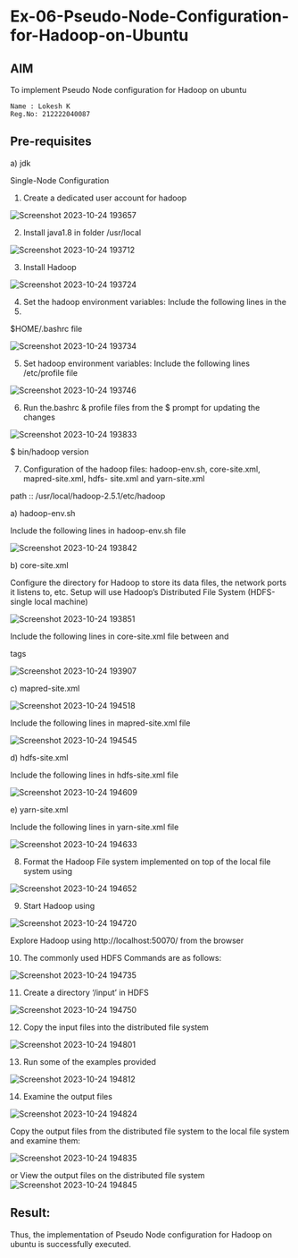 # Ex-06-Pseudo-Node-Configuration-for-Hadoop-on-Ubuntu

## AIM

To implement Pseudo Node configuration for Hadoop on ubuntu

```
Name : Lokesh K
Reg.No: 212222040087
```

## Pre-requisites

a) jdk

Single-Node Configuration

1.	Create a dedicated user account for hadoop

![Screenshot 2023-10-24 193657](https://github.com/BALUREDDYVELAYUDHAMGOWTHAM/Ex-06-Pseudo-Node-Configuration-for-Hadoop-on-Ubuntu/assets/119559905/39a0f695-6ec2-4140-9877-f0b8ecbfabfc)

2.	Install java1.8 in folder /usr/local

![Screenshot 2023-10-24 193712](https://github.com/BALUREDDYVELAYUDHAMGOWTHAM/Ex-06-Pseudo-Node-Configuration-for-Hadoop-on-Ubuntu/assets/119559905/f699b523-f51c-403c-bf7b-49572801cb1c)

3.	Install Hadoop

![Screenshot 2023-10-24 193724](https://github.com/BALUREDDYVELAYUDHAMGOWTHAM/Ex-06-Pseudo-Node-Configuration-for-Hadoop-on-Ubuntu/assets/119559905/21883d17-702f-4cec-b534-f0189121e305)

4.	Set the hadoop environment variables: Include the following lines in the
5.	
$HOME/.bashrc file

 ![Screenshot 2023-10-24 193734](https://github.com/BALUREDDYVELAYUDHAMGOWTHAM/Ex-06-Pseudo-Node-Configuration-for-Hadoop-on-Ubuntu/assets/119559905/c2519752-39b7-4eda-bc66-6a3590291f98)

5.	Set hadoop environment variables: Include the following lines /etc/profile file

![Screenshot 2023-10-24 193746](https://github.com/BALUREDDYVELAYUDHAMGOWTHAM/Ex-06-Pseudo-Node-Configuration-for-Hadoop-on-Ubuntu/assets/119559905/3c76dabb-e3e6-416c-bf9b-040569c34f3c)

6.	Run the.bashrc & profile files from the $ prompt for updating the changes


![Screenshot 2023-10-24 193833](https://github.com/BALUREDDYVELAYUDHAMGOWTHAM/Ex-06-Pseudo-Node-Configuration-for-Hadoop-on-Ubuntu/assets/119559905/038259a3-e76b-4210-92f3-4cf2cc30546b)


$ bin/hadoop version	


7.	Configuration of the hadoop files: hadoop-env.sh, core-site.xml, mapred-site.xml, hdfs- site.xml and yarn-site.xml


path ::	/usr/local/hadoop-2.5.1/etc/hadoop


a)	hadoop-env.sh

Include the following lines in hadoop-env.sh file

![Screenshot 2023-10-24 193842](https://github.com/BALUREDDYVELAYUDHAMGOWTHAM/Ex-06-Pseudo-Node-Configuration-for-Hadoop-on-Ubuntu/assets/119559905/e8edc5e7-bd35-4f38-a9f7-76bc2a9e1354)

b)	core-site.xml

Configure the directory for Hadoop to store its data files, the network ports it listens to, etc. Setup will use Hadoop’s Distributed File System (HDFS-single local machine)

![Screenshot 2023-10-24 193851](https://github.com/BALUREDDYVELAYUDHAMGOWTHAM/Ex-06-Pseudo-Node-Configuration-for-Hadoop-on-Ubuntu/assets/119559905/4771b777-f944-4dd5-a26e-c9a4eabf946e)


 
Include the following lines in core-site.xml file between <configuration> and

</configuration> tags

![Screenshot 2023-10-24 193907](https://github.com/BALUREDDYVELAYUDHAMGOWTHAM/Ex-06-Pseudo-Node-Configuration-for-Hadoop-on-Ubuntu/assets/119559905/fda3f89e-cb94-470b-abf2-0e18b013c411)

c)	mapred-site.xml
 
![Screenshot 2023-10-24 194518](https://github.com/BALUREDDYVELAYUDHAMGOWTHAM/Ex-06-Pseudo-Node-Configuration-for-Hadoop-on-Ubuntu/assets/119559905/c1c187e0-1479-4a90-a1c8-705e04f43334)

Include the following lines in mapred-site.xml file
 
![Screenshot 2023-10-24 194545](https://github.com/BALUREDDYVELAYUDHAMGOWTHAM/Ex-06-Pseudo-Node-Configuration-for-Hadoop-on-Ubuntu/assets/119559905/69429f3d-67c3-4884-b54e-a178728526fc)

d)	hdfs-site.xml

Include the following lines in hdfs-site.xml file

![Screenshot 2023-10-24 194609](https://github.com/BALUREDDYVELAYUDHAMGOWTHAM/Ex-06-Pseudo-Node-Configuration-for-Hadoop-on-Ubuntu/assets/119559905/3ddff1e6-f246-463c-ab72-3857b1e6972a)

e)	yarn-site.xml

Include the following lines in yarn-site.xml file

![Screenshot 2023-10-24 194633](https://github.com/BALUREDDYVELAYUDHAMGOWTHAM/Ex-06-Pseudo-Node-Configuration-for-Hadoop-on-Ubuntu/assets/119559905/470d9d38-3b3b-412f-a8fd-ac6429a703b1)

8.	Format the Hadoop File system implemented on top of the local file system using

![Screenshot 2023-10-24 194652](https://github.com/BALUREDDYVELAYUDHAMGOWTHAM/Ex-06-Pseudo-Node-Configuration-for-Hadoop-on-Ubuntu/assets/119559905/d38d0ed5-c260-4b80-8905-406c86d55ad3)

9.	Start Hadoop using

![Screenshot 2023-10-24 194720](https://github.com/BALUREDDYVELAYUDHAMGOWTHAM/Ex-06-Pseudo-Node-Configuration-for-Hadoop-on-Ubuntu/assets/119559905/12029523-2368-4a08-a76b-9259ffaec3ec)

Explore Hadoop using http://localhost:50070/ from the browser	
 
10.	The commonly used HDFS Commands are as follows:

![Screenshot 2023-10-24 194735](https://github.com/BALUREDDYVELAYUDHAMGOWTHAM/Ex-06-Pseudo-Node-Configuration-for-Hadoop-on-Ubuntu/assets/119559905/d4cbd9e5-faf6-45b5-bfdf-7b61f9f74a39)

11.	Create a directory ‘/input’ in HDFS

![Screenshot 2023-10-24 194750](https://github.com/BALUREDDYVELAYUDHAMGOWTHAM/Ex-06-Pseudo-Node-Configuration-for-Hadoop-on-Ubuntu/assets/119559905/4dc99b55-e758-41ca-be1f-1890d58dc00a)

12.	Copy the input files into the distributed file system

![Screenshot 2023-10-24 194801](https://github.com/BALUREDDYVELAYUDHAMGOWTHAM/Ex-06-Pseudo-Node-Configuration-for-Hadoop-on-Ubuntu/assets/119559905/705faa0c-4648-45d5-b668-d11cc952cac8)

13.	Run some of the examples provided

![Screenshot 2023-10-24 194812](https://github.com/BALUREDDYVELAYUDHAMGOWTHAM/Ex-06-Pseudo-Node-Configuration-for-Hadoop-on-Ubuntu/assets/119559905/cec7b0bc-bf0f-4415-b99c-e2cf3da6e681)


14.	Examine the output files

![Screenshot 2023-10-24 194824](https://github.com/BALUREDDYVELAYUDHAMGOWTHAM/Ex-06-Pseudo-Node-Configuration-for-Hadoop-on-Ubuntu/assets/119559905/5b4225ef-69d0-4e50-8569-bb1ee3aa96c0)

Copy the output files from the distributed file system to the local file system and examine them:

 ![Screenshot 2023-10-24 194835](https://github.com/BALUREDDYVELAYUDHAMGOWTHAM/Ex-06-Pseudo-Node-Configuration-for-Hadoop-on-Ubuntu/assets/119559905/951b694f-e3f3-4a9c-9536-81d0448d842c)

or
View the output files on the distributed file system
![Screenshot 2023-10-24 194845](https://github.com/BALUREDDYVELAYUDHAMGOWTHAM/Ex-06-Pseudo-Node-Configuration-for-Hadoop-on-Ubuntu/assets/119559905/dac190f0-8d57-4c3f-b385-30f946536cd6)

## Result:
Thus, the implementation of Pseudo Node configuration for Hadoop on ubuntu is successfully executed.
